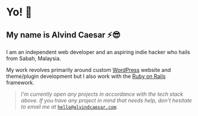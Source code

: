 # Yo! 🤘
## My name is Alvind Caesar ⚡😎

I am an independent web developer and an aspiring indie hacker who hails from Sabah, Malaysia. 

My work revolves primarily around custom [WordPress](https://wordpress.org) website and theme/plugin development but I also work with the [Ruby on Rails](https://rubyonrails.org) framework.

<!-- ## 💻 My Tech Stack:
✔️ PHP || WordPress with [Timber](https://upstatement.com/timber/) || Ruby on Rails<br>
✔️ MySQL || Postgres <br>
✔️ Cyberpanel || Runcloud || Heroku <br>
✔️ [DigitalOcean](https://m.do.co/c/b461caa6b976) || Vultr || AWS <br>
✔️ ..and an unhealthy amount of caffeine in order for all of the above to work together. ☕<br> -->

> *I'm currently open  any projects in accordance with the tech stack above. If you have any project in mind that needs help, don't hesitate to email me at* [`hello@alvindcaesar.com`](mailto:hello@alvindcaesar.com).






